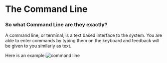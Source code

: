 # The Command Line 
### So what Command Line are they exactly?
A command line, or terminal, is a text based interface to the system. You are able to enter commands by typing them on the keyboard and feedback will be given to you similarly as text.

 Here is an example:![command line](https://user-images.githubusercontent.com/67606888/187969946-3e24e07e-3567-46fd-9942-709bfb71861d.png)
